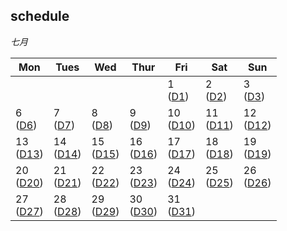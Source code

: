 ## schedule



*七月*

| Mon                                         | Tues                                        | Wed                                         | Thur                                       | Fri                                      | Sat                                      | Sun                                         |
| ------------------------------------------- | ------------------------------------------- | ------------------------------------------- | ------------------------------------------ | ---------------------------------------- | ---------------------------------------- | ------------------------------------------- |
|                                             |                                             |                                             |                                            | 1 <br> ([D1](daily_study/day1.md))       | 2 <br> ([D2](#day-2-202272))             | 3 <br> ([D3](#day-3-202273))                |
| 6 <br> ([D6](#day-6-202276))                | 7 <br> ([D7](#day-7-202277))                | 8 <br> ([D8](#day-8-202278))                | 9 <br> ([D9](#day-9-202279))               | 10 <br> ([D10](#day-10-2022710))         | 11  <br>  ([D11](#day-11-2022711))       | 12      <br>    ([D12](#day-12-2022712))    |
| 13    <br>    ([D13](#day-13-2022713))      | 14         <br>    ([D14](#day-14-2022714)) | 15        <br>    ([D15](#day-15-2022715))  | 16    <br>     ([D16](#day-16-2022716))    | 17    <br>      ([D17](#day-17-2022717)) | 18    <br>    ([D18](#day-18-2022718))   | 19   <br>     ([D19](#day-19-2022719))      |
| 20   <br>    ([D20](#day-20-2022720))       | 21       <br>    ([D21](#day-21-2020721))   | 22     <br>    ([D22](#day-22-2020722))     | 23     <br>    ([D23](#day-23-2022723))    | 24    <br>    ([D24](#day-24-2022724))   | 25      <br>    ([D25](#day-25-2022725)) | 26         <br>    ([D26](#day-26-2022726)) |
| 27         <br>    ([D27](#day-27-2020727)) | 28       <br>    ([D28](#day-28-2022728))   | 29         <br>    ([D29](#day-29-2022729)) | 30        <br>    ([D30](#day-30-2022730)) | 31     <br>    ([D31](#day-31-2022731))  |                                          |                                             |

